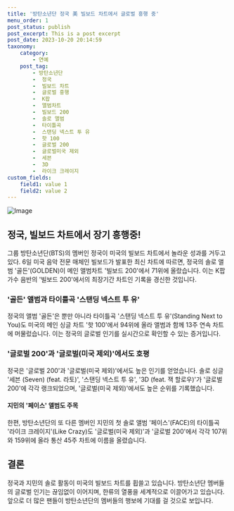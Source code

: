 ```yaml
---
title: '방탄소년단 정국 美 빌보드 차트에서 글로벌 흥행 중'
menu_order: 1
post_status: publish
post_excerpt: This is a post excerpt
post_date: 2023-10-20 20:14:59
taxonomy:
    category:
        - 연예
    post_tag:
        - 방탄소년단
        -  정국
        -  빌보드 차트
        -  글로벌 흥행
        -  K팝
        -  앨범차트
        -  빌보드 200
        -  솔로 앨범
        -  타이틀곡
        -  스탠딩 넥스트 투 유
        -  핫 100
        -  글로벌 200
        -  글로벌미국 제외
        -  세븐
        -  3D
        -  라이크 크레이지
custom_fields:
    field1: value 1
    field2: value 2
---
```


![Image](https://ssl.pstatic.net/mimgnews/image/421/2024/02/07/0007340016_001_20240207085907945.jpg?type=w540)


## 정국, 빌보드 차트에서 장기 흥행중!
그룹 방탄소년단(BTS)의 멤버인 정국이 미국의 빌보드 차트에서 놀라운 성과를 거두고 있다. 6일 미국 음악 전문 매체인 빌보드가 발표한 최신 차트에 따르면, 정국의 솔로 앨범 '골든'(GOLDEN)이 메인 앨범차트 '빌보드 200'에서 71위에 올랐습니다. 이는 K팝 가수 음반의 '빌보드 200'에서의 최장기간 차트인 기록을 경신한 것입니다.

### '골든' 앨범과 타이틀곡 '스탠딩 넥스트 투 유'
정국의 앨범 '골든'은 뿐만 아니라 타이틀곡 '스탠딩 넥스트 투 유'(Standing Next to You)도 미국의 메인 싱글 차트 '핫 100'에서 94위에 올라 앨범과 함께 13주 연속 차트에 머물렀습니다. 이는 정국의 글로벌 인기를 실시간으로 확인할 수 있는 증거입니다.

### '글로벌 200'과 '글로벌(미국 제외)'에서도 호평
정국은 '글로벌 200'과 '글로벌(미국 제외)'에서도 높은 인기를 얻었습니다. 솔로 싱글 '세븐 (Seven) (feat. 라토)', '스탠딩 넥스트 투 유', '3D (feat. 잭 할로우)'가 '글로벌 200'에 각각 랭크되었으며, '글로벌(미국 제외)'에서도 높은 순위를 기록했습니다.

#### 지민의 '페이스' 앨범도 주목
한편, 방탄소년단의 또 다른 멤버인 지민의 첫 솔로 앨범 '페이스'(FACE)의 타이틀곡 '라이크 크레이지'(Like Crazy)도 '글로벌(미국 제외)'과 '글로벌 200'에서 각각 107위와 159위에 올라 통산 45주 차트에 이름을 올렸습니다.

## 결론
정국과 지민의 솔로 활동이 미국의 빌보드 차트를 휩쓸고 있습니다. 방탄소년단 멤버들의 글로벌 인기는 끊임없이 이어지며, 한류의 열풍을 세계적으로 이끌어가고 있습니다. 앞으로 더 많은 팬들이 방탄소년단의 멤버들의 행보에 기대를 걸 것으로 보입니다.
